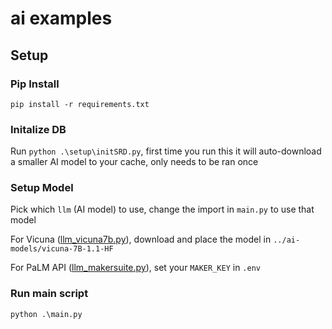 # ai examples

## Setup
### Pip Install
`pip install -r requirements.txt`

### Initalize DB
Run `python .\setup\initSRD.py`, first time you run this it will auto-download a smaller AI model to your cache, only needs to be ran once

### Setup Model
Pick which `llm` (AI model) to use, change the import in `main.py` to use that model

For Vicuna ([llm_vicuna7b.py](./modules/llm_vicuna7b.py)), download and place the model in `../ai-models/vicuna-7B-1.1-HF`

For PaLM API ([llm_makersuite.py](./modules/llm_makersuite.py)), set your `MAKER_KEY` in `.env`

### Run main script
`python .\main.py`
